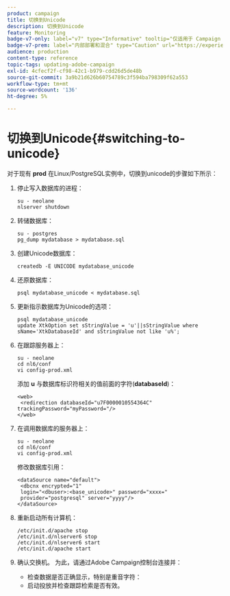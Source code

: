 ```yaml
---
product: campaign
title: 切换到Unicode
description: 切换到Unicode
feature: Monitoring
badge-v7-only: label="v7" type="Informative" tooltip="仅适用于 Campaign Classic v7"
badge-v7-prem: label="内部部署和混合" type="Caution" url="https://experienceleague.adobe.com/docs/campaign-classic/using/installing-campaign-classic/architecture-and-hosting-models/hosting-models-lp/hosting-models.html?lang=zh-Hans" tooltip="仅适用于内部部署和混合部署"
audience: production
content-type: reference
topic-tags: updating-adobe-campaign
exl-id: 4cfecf2f-cf98-42c1-b979-cdd26d5de48b
source-git-commit: 3a9b21d626b60754789c3f594ba798309f62a553
workflow-type: tm+mt
source-wordcount: '136'
ht-degree: 5%

---
```


# 切换到Unicode{#switching-to-unicode}



对于现有 **prod** 在Linux/PostgreSQL实例中，切换到unicode的步骤如下所示：

1. 停止写入数据库的进程：

   ```
   su - neolane
   nlserver shutdown
   ```

1. 转储数据库：

   ```
   su - postgres
   pg_dump mydatabase > mydatabase.sql
   ```

1. 创建Unicode数据库：

   ```
   createdb -E UNICODE mydatabase_unicode
   ```

1. 还原数据库：

   ```
   psql mydatabase_unicode < mydatabase.sql
   ```

1. 更新指示数据库为Unicode的选项：

   ```
   psql mydatabase_unicode
   update XtkOption set sStringValue = 'u'||sStringValue where sName='XtkDatabaseId' and sStringValue not like 'u%';
   ```

1. 在跟踪服务器上：

   ```
   su - neolane
   cd nl6/conf
   vi config-prod.xml
   ```

   添加 **u** 与数据库标识符相关的值前面的字符(**databaseId**)：

   ```
   <web>
    <redirection databaseId="u7F0000010554364C" trackingPassword="myPassword="/>
   </web>
   ```

1. 在调用数据库的服务器上：

   ```
   su - neolane
   cd nl6/conf
   vi config-prod.xml
   ```

   修改数据库引用：

   ```
   <dataSource name="default">
    <dbcnx encrypted="1" 
    login="<dbuser>:<base_unicode>" password="xxxx="
    provider="postgresql" server="yyyy"/>
   </dataSource>
   ```

1. 重新启动所有计算机：

   ```
   /etc/init.d/apache stop
   /etc/init.d/nlserver6 stop
   /etc/init.d/nlserver6 start
   /etc/init.d/apache start
   ```

1. 确认交换机。 为此，请通过Adobe Campaign控制台连接并：

   * 检查数据是否正确显示，特别是重音字符：
   * 启动投放并检查跟踪检索是否有效。
